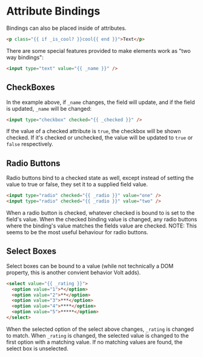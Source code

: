 # Attribute Bindings

Bindings can also be placed inside of attributes.

```html
<p class="{{ if _is_cool? }}cool{{ end }}">Text</p>
```

There are some special features provided to make elements work as "two way bindings":

```html
<input type="text" value="{{ _name }}" />
```

## CheckBoxes

In the example above, if ```_name``` changes, the field will update, and if the field is updated, ```_name``` will be changed:

```html
<input type="checkbox" checked="{{ _checked }}" />
```

If the value of a checked attribute is ```true```, the checkbox will be shown checked. If it's checked or unchecked, the value will be updated to ```true``` or ```false``` respectively.

## Radio Buttons

Radio buttons bind to a checked state as well, except instead of setting the value to true or false, they set it to a supplied field value.

```html
<input type="radio" checked="{{ _radio }}" value="one" />
<input type="radio" checked="{{ _radio }}" value="two" />
```

When a radio button is checked, whatever checked is bound to is set to the field's value.  When the checked binding value is changed, any radio buttons where the binding's value matches the fields value are checked.  NOTE: This seems to be the most useful behaviour for radio buttons.

## Select Boxes

Select boxes can be bound to a value (while not technically a DOM property, this is another convient behavior Volt adds).

```html
<select value="{{ _rating }}">
  <option value="1">*</option>
  <option value="2">**</option>
  <option value="3">***</option>
  <option value="4">****</option>
  <option value="5">*****</option>
</select>
```

When the selected option of the select above changes, ```_rating``` is changed to match.  When ```_rating``` is changed, the selected value is changed to the first option with a matching value.  If no matching values are found, the select box is unselected.

